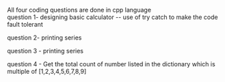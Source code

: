 All four coding questions are done in cpp language  
question 1- designing basic calculator  -- 
 use of try catch to make the code fault tolerant  

 question 2- printing series 


 question 3 - printing series  


question 4 - Get the total count of number listed in the dictionary which is multiple of [1,2,3,4,5,6,7,8,9]  
